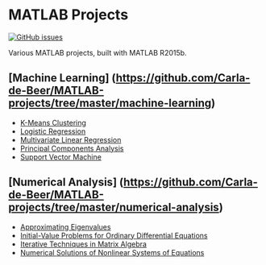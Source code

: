 # MATLAB Projects
[![GitHub issues](https://img.shields.io/github/issues/Carla-de-Beer/MATLAB-Projects.svg?style=flat-square)](https://github.com/Carla-de-Beer/MATLAB-projects/issues)

Various MATLAB projects, built with MATLAB R2015b.

## [Machine Learning] (https://github.com/Carla-de-Beer/MATLAB-projects/tree/master/machine-learning)

* [K-Means Clustering](https://github.com/Carla-de-Beer/MATLAB-projects/tree/master/machine-learning/k-means-clustering)
* [Logistic Regression](https://github.com/Carla-de-Beer/MATLAB-projects/tree/master/machine-learning/logistic-regression)
* [Multivariate Linear Regression](https://github.com/Carla-de-Beer/MATLAB-projects/tree/master/machine-learning/multivariate-linear-regression)
* [Principal Components Analysis](https://github.com/Carla-de-Beer/MATLAB-projects/tree/master/machine-learning/principal-components-analysis)
* [Support Vector Machine](https://github.com/Carla-de-Beer/MATLAB-projects/tree/master/machine-learning/support-vector-machine)

## [Numerical Analysis] (https://github.com/Carla-de-Beer/MATLAB-projects/tree/master/numerical-analysis)
* [Approximating Eigenvalues](https://github.com/Carla-de-Beer/MATLAB-projects/tree/master/numerical-analysis/approximating-eigenvalues)
* [Initial-Value Problems for Ordinary Differential Equations](https://github.com/Carla-de-Beer/MATLAB-projects/tree/master/numerical-analysis/initial-value-problems-for-ordinary-differential-equations)
* [Iterative Techniques in Matrix Algebra](https://github.com/Carla-de-Beer/MATLAB-projects/tree/master/numerical-analysis/iterative-techniques-in-matrix-algebra)
* [Numerical Solutions of Nonlinear Systems of Equations](https://github.com/Carla-de-Beer/MATLAB-projects/tree/master/numerical-analysis/numerical-solutions-for-nonlinear-systems-of-equations)
